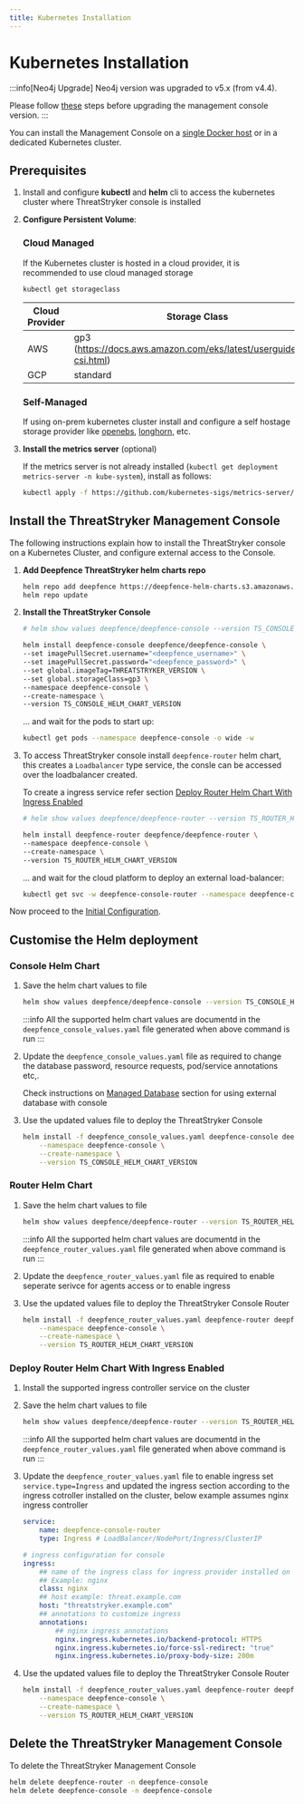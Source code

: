 ```yaml
---
title: Kubernetes Installation
---
```


# Kubernetes Installation

:::info[Neo4j Upgrade]
Neo4j version was upgraded to v5.x (from v4.4).

Please follow [these](upgrade-from-v2.1.md) steps before upgrading the management console version.
:::

You can install the Management Console on a [single Docker host](docker) or in a dedicated Kubernetes cluster.


## Prerequisites

1. Install and configure **kubectl** and **helm** cli to access the kubernetes cluster where ThreatStryker console is installed

2. **Configure Persistent Volume**:

   ### Cloud Managed

   If the Kubernetes cluster is hosted in a cloud provider, it is recommended to use cloud managed storage
    ```
    kubectl get storageclass
    ```
   | Cloud Provider | Storage Class                                                       |
   |----------------|---------------------------------------------------------------------|
   | AWS            | gp3 (https://docs.aws.amazon.com/eks/latest/userguide/ebs-csi.html) |
   | GCP            | standard                                                            |

   ### Self-Managed

   If using on-prem kubernetes cluster install and configure a self hostage storage provider like [openebs](https://openebs.io/docs/quickstart-guide/installation), [longhorn](https://longhorn.io/docs/1.6.2/deploy/install/), etc.

3. **Install the metrics server** (optional)

   If the metrics server is not already installed (```kubectl get deployment metrics-server -n kube-system```), install as follows:

    ```bash
    kubectl apply -f https://github.com/kubernetes-sigs/metrics-server/releases/latest/download/components.yaml
    ```

## Install the ThreatStryker Management Console

The following instructions explain how to install the ThreatStryker console on a Kubernetes Cluster, and configure external access to the Console.


1. **Add Deepfence ThreatStryker helm charts repo**
 
    ```bash 
    helm repo add deepfence https://deepfence-helm-charts.s3.amazonaws.com/enterprise
    helm repo update
    ```

2. **Install the ThreatStryker Console**

    ```bash
    # helm show values deepfence/deepfence-console --version TS_CONSOLE_HELM_CHART_VERSION | less

    helm install deepfence-console deepfence/deepfence-console \
    --set imagePullSecret.username="<deepfence_username>" \
    --set imagePullSecret.password="<deepfence_password>" \
    --set global.imageTag=THREATSTRYKER_VERSION \
    --set global.storageClass=gp3 \
    --namespace deepfence-console \
    --create-namespace \
    --version TS_CONSOLE_HELM_CHART_VERSION
    ```

    ... and wait for the pods to start up:

    ```bash
    kubectl get pods --namespace deepfence-console -o wide -w
    ```

3. To access ThreatStryker console install ```deepfence-router``` helm chart, this creates a `Loadbalancer` type service, the consle can be accessed over the loadbalancer created.

    To create a ingress service refer section [Deploy Router Helm Chart With Ingress Enabled](#deploy-router-helm-chart-with-ingress-enabled)

    ```bash
    # helm show values deepfence/deepfence-router --version TS_ROUTER_HELM_CHART_VERSION
   
    helm install deepfence-router deepfence/deepfence-router \
    --namespace deepfence-console \
    --create-namespace \
    --version TS_ROUTER_HELM_CHART_VERSION
    ```

    ... and wait for the cloud platform to deploy an external load-balancer:

    ```bash
    kubectl get svc -w deepfence-console-router --namespace deepfence-console
    ```

Now proceed to the [Initial Configuration](initial-configuration).

## Customise the Helm deployment

### Console Helm Chart

1. Save the helm chart values to file 

    ```bash
    helm show values deepfence/deepfence-console --version TS_CONSOLE_HELM_CHART_VERSION > deepfence_console_values.yaml
    ```

    :::info
    All the supported helm chart values are documentd in the `deepfence_console_values.yaml` file generated when above command is run 
    :::

2. Update the `deepfence_console_values.yaml` file as required to change the database password, resource requests, pod/service annotations etc,.
    
    Check instructions on [Managed Database](managed-database) section for using external database with console

3. Use the updated values file to deploy the ThreatStryker Console

    ```bash
    helm install -f deepfence_console_values.yaml deepfence-console deepfence/deepfence-console \
        --namespace deepfence-console \
        --create-namespace \
        --version TS_CONSOLE_HELM_CHART_VERSION
    ```

### Router Helm Chart


1. Save the helm chart values to file

    ```bash
    helm show values deepfence/deepfence-router --version TS_ROUTER_HELM_CHART_VERSION > deepfence_router_values.yaml
    ```

    :::info
    All the supported helm chart values are documentd in the `deepfence_router_values.yaml` file generated when above command is run 
    :::

2. Update the `deepfence_router_values.yaml` file as required to enable seperate serivce for agents access or to enable ingress

3. Use the updated values file to deploy the ThreatStryker Console Router

    ```bash
    helm install -f deepfence_router_values.yaml deepfence-router deepfence/deepfence-router \
        --namespace deepfence-console \
        --create-namespace \
        --version TS_ROUTER_HELM_CHART_VERSION
    ```

### Deploy Router Helm Chart With Ingress Enabled

1. Install the supported ingress controller service on the cluster 

2. Save the helm chart values to file

    ```bash
    helm show values deepfence/deepfence-router --version TS_ROUTER_HELM_CHART_VERSION > deepfence_router_values.yaml
    ```

    :::info
    All the supported helm chart values are documentd in the `deepfence_router_values.yaml` file generated when above command is run 
    :::

3. Update the `deepfence_router_values.yaml` file to enable ingress set `service.type=Ingress` and updated the ingress section according to the ingress cotroller installed on the cluster, below example assumes nginx ingress controller

    ```yaml
    service:
        name: deepfence-console-router
        type: Ingress # LoadBalancer/NodePort/Ingress/ClusterIP

    # ingress configuration for console
    ingress:
        ## name of the ingress class for ingress provider installed on the cluster, cannot be empty
        ## Example: nginx
        class: nginx
        ## host example: threat.example.com
        host: "threatstryker.example.com"
        ## annotations to customize ingress
        annotations:
            ## nginx ingress annotations
            nginx.ingress.kubernetes.io/backend-protocol: HTTPS
            nginx.ingress.kubernetes.io/force-ssl-redirect: "true"
            nginx.ingress.kubernetes.io/proxy-body-size: 200m
    ```

3. Use the updated values file to deploy the ThreatStryker Console Router

    ```bash
    helm install -f deepfence_router_values.yaml deepfence-router deepfence/deepfence-router \
        --namespace deepfence-console \
        --create-namespace \
        --version TS_ROUTER_HELM_CHART_VERSION
    ```

## Delete the ThreatStryker Management Console

To delete the ThreatStryker Management Console

   ```bash
   helm delete deepfence-router -n deepfence-console
   helm delete deepfence-console -n deepfence-console
   ```
